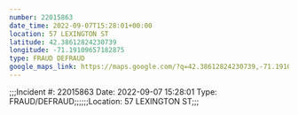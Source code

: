 ```yaml
---
number: 22015863
date_time: 2022-09-07T15:28:01+00:00
location: 57 LEXINGTON ST
latitude: 42.38612824230739
longitude: -71.19109657182875
type: FRAUD DEFRAUD
google_maps_link: https://maps.google.com/?q=42.38612824230739,-71.19109657182875
---
```


;;;Incident #: 22015863  Date: 2022-09-07 15:28:01   Type: FRAUD/DEFRAUD;;;;;;Location: 57 LEXINGTON ST;;;
